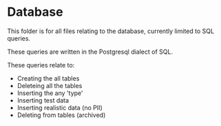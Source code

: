 # Database

This folder is for all files relating to the database, currently limited to SQL queries.

These queries are written in the Postgresql dialect of SQL.

These queries relate to:

- Creating the all tables
- Deleteing all the tables
- Inserting the any 'type'
- Inserting test data
- Inserting realistic data (no PII)
- Deleting from tables (archived)


